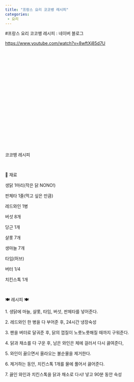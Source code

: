 ```yaml
---
title: "프랑스 요리 코코뱅 레시피"
categories:
 - 요리
---
```

#프랑스 요리 코코뱅 레시피 : 네이버 블로그
<div class="wrap_rabbit pcol2 _param(1) _postViewArea222980813422" id="post-view222980813422">
<!-- Rabbit HTML --><div class="se-viewer se-theme-default" lang="ko-KR">
<!-- SE_DOC_HEADER_END -->
<div class="se-main-container">
<div class="se-component se-text se-l-default" id="SE-cb0beaa2-a24d-4a53-8d96-2d0e9e24b52c">
<div class="se-component-content">
<div class="se-section se-section-text se-l-default">
<div class="se-module se-module-text">
<!-- SE-TEXT { --><p class="se-text-paragraph se-text-paragraph-align-" id="SE-0098501f-a925-4e54-94ef-b828cee4d071" style=""><span class="se-fs- se-ff-" id="SE-264f1ffb-0cac-4a21-9081-4491938d17d6" style=""><a class="se-link" href="https://www.youtube.com/watch?v=8wftXj85d7U" target="_blank">https://www.youtube.com/watch?v=8wftXj85d7U</a></span></p><!-- } SE-TEXT -->
</div>
</div>
</div>
</div> <div class="se-component se-oembed se-l-default" id="SE-85752eea-823f-43b2-a564-108919d60043">
<div class="se-component-content se-component-content-fit">
<div class="se-section se-section-oembed se-section-align- se-l-default">
<div class="se-module se-module-oembed se-is-progress" style="padding-top: 56.25%;"></div>
</div>
</div>
<script class="__se_module_data" data-module='{"type":"v2_oembed", "id" :"SE-85752eea-823f-43b2-a564-108919d60043", "data" : { "html": "&lt;iframe width=\"400\" height=\"225\" src=\"https://www.youtube.com/embed/8wftXj85d7U?feature=oembed\" frameborder=\"0\" allow=\"accelerometer; autoplay; clipboard-write; encrypted-media; gyroscope; picture-in-picture; web-share\" allowfullscreen title=\"고급 요리 그 잡채! 닭을 와인에 담그니 더 맛있닭! 프랑스 가정식 [코코뱅(coq au vin)]\"&gt;&lt;/iframe&gt;", "originalWidth" : "400", "originalHeight" : "225", "contentMode" : "fit", "description": "#요리할래요 #미슐랭 #조셉 #코코뱅 #coqauvin안녕하세요~ 요리할래요입니다.오늘은 프랑스 가정식으로 유명한 ‘코코뱅’을 만들었어요~어렸을 때 가족, 친구들과 먹을 수 있는 음식이었는데이제는 레스토랑에 가서 먹는 음식이 되었어요!비록 오랜 시간이 걸려서 ‘집에서 하기에는 무리...", "inputUrl": "https://www.youtube.com/watch?v=8wftXj85d7U", "thumbnailUrl" : "https://i.ytimg.com/vi/8wftXj85d7U/hqdefault.jpg", "thumbnailHeight" : "360", "thumbnailWidth" : "480", "title": "고급 요리 그 잡채! 닭을 와인에 담그니 더 맛있닭! 프랑스 가정식 [코코뱅(coq au vin)]", "providerUrl": "https://www.youtube.com/", "align": "", "type" : "video" }}' type="text/data"></script>
</div>
<div class="se-component se-text se-l-default" id="SE-3c41be67-a86e-4c88-b620-293ccb78e6c4">
<div class="se-component-content">
<div class="se-section se-section-text se-l-default">
<div class="se-module se-module-text">
<!-- SE-TEXT { --><p class="se-text-paragraph se-text-paragraph-align-" id="SE-cdf0cd58-c89e-4509-866b-f972b43d7f90" style=""><span class="se-fs- se-ff-" id="SE-e05c307d-3151-4519-b988-8df03b06f71a" style="">​</span></p><!-- } SE-TEXT --><!-- SE-TEXT { --><p class="se-text-paragraph se-text-paragraph-align-" id="SE-5d7736a7-422e-4374-9122-a1067eacf70c" style=""><span class="se-fs- se-ff-" id="SE-2e872888-a334-4b85-a799-9fb8cec5faae" style="">코코뱅 레시피</span></p><!-- } SE-TEXT --><!-- SE-TEXT { --><p class="se-text-paragraph se-text-paragraph-align-" id="SE-68122555-4893-4631-b2ad-c1d1966e332b" style=""><span class="se-fs- se-ff-" id="SE-be8e7e3d-5c5a-4230-9bef-e3450b7bca84" style="">​</span></p><!-- } SE-TEXT --><!-- SE-TEXT { --><p class="se-text-paragraph se-text-paragraph-align-" id="SE-af5043a1-c144-4031-a227-8cea867a33d9" style=""><span class="se-fs- se-ff-" id="SE-d9c1b14c-4637-495e-9a63-5e376a11d687" style="">🔎 재료</span></p><!-- } SE-TEXT --><!-- SE-TEXT { --><p class="se-text-paragraph se-text-paragraph-align-" id="SE-01adc188-b7fb-4d7d-9b6d-69a417259ab9" style=""><span class="se-fs- se-ff-" id="SE-b4b9f1e8-6f11-4706-9967-f787be429fc7" style="">생닭 1마리(작은 닭 NONO!)</span></p><!-- } SE-TEXT --><!-- SE-TEXT { --><p class="se-text-paragraph se-text-paragraph-align-" id="SE-55c9ad14-c5a4-496e-888c-841d60a8f485" style=""><span class="se-fs- se-ff-" id="SE-efd873a7-477f-47fe-980d-c513784e264e" style="">판체타 1줄(먹고 싶은 만큼)</span></p><!-- } SE-TEXT --><!-- SE-TEXT { --><p class="se-text-paragraph se-text-paragraph-align-" id="SE-446c81f7-94ef-4119-95d8-0913e3fcfdcc" style=""><span class="se-fs- se-ff-" id="SE-7e08be63-e37a-4c67-83a4-80abe587b737" style="">레드와인 1병</span></p><!-- } SE-TEXT --><!-- SE-TEXT { --><p class="se-text-paragraph se-text-paragraph-align-" id="SE-054488d7-c40d-4b66-afa5-661a1637df6f" style=""><span class="se-fs- se-ff-" id="SE-5fbd019e-1be2-4afa-a13a-701dba02b9e1" style="">버섯 8개</span></p><!-- } SE-TEXT --><!-- SE-TEXT { --><p class="se-text-paragraph se-text-paragraph-align-" id="SE-b3770d61-fde9-4e67-9087-a43ddcada6e6" style=""><span class="se-fs- se-ff-" id="SE-acb382a1-dd42-484f-9325-9c5f12b87f91" style="">당근 1개</span></p><!-- } SE-TEXT --><!-- SE-TEXT { --><p class="se-text-paragraph se-text-paragraph-align-" id="SE-47fbabe6-e571-49a2-94c5-c2498bdcf063" style=""><span class="se-fs- se-ff-" id="SE-7d20d2db-074c-462f-92df-eec48232fd4b" style="">샬롯 7개</span></p><!-- } SE-TEXT --><!-- SE-TEXT { --><p class="se-text-paragraph se-text-paragraph-align-" id="SE-bec6f217-d9a9-4a71-bb40-9ee525cd660e" style=""><span class="se-fs- se-ff-" id="SE-d974a6a3-c423-47df-ab46-c87962b0c37b" style="">생마늘 7개</span></p><!-- } SE-TEXT --><!-- SE-TEXT { --><p class="se-text-paragraph se-text-paragraph-align-" id="SE-c56ca25c-834f-42b8-b467-778abed723c3" style=""><span class="se-fs- se-ff-" id="SE-499e6e4f-c952-4f26-b5dd-d07184381728" style="">타임(허브)</span></p><!-- } SE-TEXT --><!-- SE-TEXT { --><p class="se-text-paragraph se-text-paragraph-align-" id="SE-36605bea-5f70-45db-b947-07aaf2d9fd80" style=""><span class="se-fs- se-ff-" id="SE-433be1b8-54e3-4527-99bd-b4babdfff016" style="">버터 1/4</span></p><!-- } SE-TEXT --><!-- SE-TEXT { --><p class="se-text-paragraph se-text-paragraph-align-" id="SE-de43dc4d-082a-42d9-9e43-9f6504902bde" style=""><span class="se-fs- se-ff-" id="SE-4ee2051c-c216-4e38-a89e-7663290ce6c4" style="">치킨스톡 1개</span></p><!-- } SE-TEXT --><!-- SE-TEXT { --><p class="se-text-paragraph se-text-paragraph-align-" id="SE-9c4d4815-6ceb-4b55-9824-1785479859b4" style=""><span class="se-fs- se-ff-" id="SE-c20c00eb-3cdf-49c9-9dd5-28f608ee7142" style="">​</span></p><!-- } SE-TEXT --><!-- SE-TEXT { --><p class="se-text-paragraph se-text-paragraph-align-" id="SE-e4319327-57a8-41ab-9208-9ff9322f10af" style=""><span class="se-fs- se-ff-" id="SE-e5259082-b7e7-4ea7-b54c-e2008ab4c1f4" style="">🍽 레시피 🍽</span></p><!-- } SE-TEXT --><!-- SE-TEXT { --><p class="se-text-paragraph se-text-paragraph-align-" id="SE-9af6dd02-200b-41b6-aef3-43a932229a1d" style=""><span class="se-fs- se-ff-" id="SE-708ab09d-7032-4c55-9670-a8a8f808908f" style="">1. 생닭에 마늘, 샬롯, 타임, 버섯, 판체타를 넣어준다.</span></p><!-- } SE-TEXT --><!-- SE-TEXT { --><p class="se-text-paragraph se-text-paragraph-align-" id="SE-402f0a7b-02cc-4a54-a756-e89ab28a0f7b" style=""><span class="se-fs- se-ff-" id="SE-8c7508cf-95a6-437a-b3a9-0b702e6cc5e2" style="">2. 레드와인 한 병을 다 부어준 후, 24시간 냉장숙성</span></p><!-- } SE-TEXT --><!-- SE-TEXT { --><p class="se-text-paragraph se-text-paragraph-align-" id="SE-98491fb8-c4ab-4fba-9228-1f3b20296311" style=""><span class="se-fs- se-ff-" id="SE-6097dfb9-f333-49d4-97be-57e704001404" style="">3. 팬을 버터로 달궈준 후, 닭의 껍질이 노릇노릇해질 때까지 구워준다.</span></p><!-- } SE-TEXT --><!-- SE-TEXT { --><p class="se-text-paragraph se-text-paragraph-align-" id="SE-4b5b61b9-d640-48ce-a3b4-0953c813b3b7" style=""><span class="se-fs- se-ff-" id="SE-4e12b3ce-58d2-4c01-a648-6fb3b67526f5" style="">4. 닭과 채소를 다 구운 후, 남은 와인은 체에 걸러서 다시 끓여준다,</span></p><!-- } SE-TEXT --><!-- SE-TEXT { --><p class="se-text-paragraph se-text-paragraph-align-" id="SE-b352afda-6f7c-496a-9b9f-2cfc73d17ad7" style=""><span class="se-fs- se-ff-" id="SE-d0f13348-7182-4a1c-8d63-19c556e64398" style="">5. 와인이 끓으면서 올라오는 불순물을 제거한다.</span></p><!-- } SE-TEXT --><!-- SE-TEXT { --><p class="se-text-paragraph se-text-paragraph-align-" id="SE-4e9e2f43-d7f3-4256-a6b9-69de339da6df" style=""><span class="se-fs- se-ff-" id="SE-723f41f8-11e7-4cdc-8403-13ed3965e650" style="">6. 제거하는 동안, 치킨스톡 1개를 물에 풀어서 끓어준다.</span></p><!-- } SE-TEXT --><!-- SE-TEXT { --><p class="se-text-paragraph se-text-paragraph-align-" id="SE-831c7d98-7c96-4e70-aed6-ea90920d8fc6" style=""><span class="se-fs- se-ff-" id="SE-ab625dbf-de4f-46cc-8cab-fe91dcb24bff" style="">7. 끓인 와인과 치킨스톡을 닭과 채소로 다시! 넣고 90분 동안 숙성</span></p><!-- } SE-TEXT --><!-- SE-TEXT { --><p class="se-text-paragraph se-text-paragraph-align-" id="SE-152ec8ee-9ba3-4082-95bb-d7cfe45ffade" style=""><span class="se-fs- se-ff-" id="SE-ae0cb0bc-692e-4035-8bd9-636fb3582a8c" style="">​</span></p><!-- } SE-TEXT -->
</div>
</div>
</div>
</div> </div>
</div>
</div>